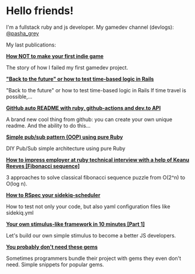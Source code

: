 # Hello friends!

I'm a fullstack ruby and js developer. My gamedev channel (devlogs): [@pasha_grey](https://t.me/pasha_grey) 

My last publications:

__[How NOT to make your first indie game](https://dev.to/pashagray/how-not-to-make-your-first-indie-game-39l8)__

The story of how I failed my first gamedev project.

__["Back to the future" or how to test time-based logic in Rails](https://dev.to/pashagray/back-to-the-future-or-how-to-test-time-based-logic-in-rails-d02)__

"Back to the future" or how to test time-based logic in Rails    If time travel is possible,...

__[GitHub auto README with ruby, github-actions and dev.to API](https://dev.to/pashagray/github-auto-readme-with-ruby-github-actions-and-dev-to-api-1leo)__

A brand new cool thing from github: you can create your own unique readme. And the ability to do this...

__[Simple pub/sub pattern (OOP) using pure Ruby](https://dev.to/pashagray/simple-pub-sub-pattern-oop-using-pure-ruby-49eh)__

DIY Pub/Sub simple architecture using pure Ruby

__[How to impress employer at ruby technical interview with a help of Keanu Reeves [Fibonacci sequence]](https://dev.to/pashagray/how-to-impress-employer-at-ruby-technical-interview-with-a-help-of-keanu-reeves-fibonacci-sequence-3m47)__

3 approaches to solve classical fibonacci sequence puzzle from O(2^n) to O(log n).

__[How to RSpec your sidekiq-scheduler](https://dev.to/pashagray/how-to-rspec-your-sidekiq-scheduler-5hgo)__

How to test not only your code, but also yaml configuration files like sidekiq.yml

__[Your own stimulus-like framework in 10 minutes [Part 1]](https://dev.to/pashagray/your-own-stimulus-like-framework-part-1-55b2)__

Let's build our own simple stimulus to become a better JS developers.

__[You probably don't need these gems](https://dev.to/pashagray/you-probably-don-t-need-these-gems-2f9)__

Sometimes programmers bundle their project with gems they even don't need. Simple snippets for popular gems.



